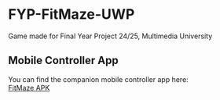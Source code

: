 # FYP-FitMaze-UWP
Game made for Final Year Project 24/25, Multimedia University

## Mobile Controller App

You can find the companion mobile controller app here:  
[FitMaze APK](https://github.com/HhT6454/FYP-FitMaze-Android)
